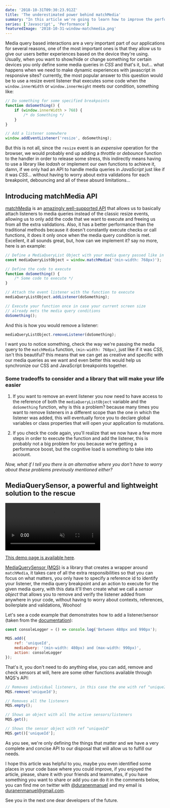 ```yaml
---
date: '2018-10-31T09:30:23.912Z'
title: 'The underestimated power behind matchMedia'
summary: "In this article we're going to learn how to improve the performance by using an alternative to resize events"
series: ['Javascript', 'Performance']
featuredImage: '2018-10-31-window-matchmedia.png'
---
```


Media query based interactions are a very important part of our applications for several reasons, one of the most important ones is that they allow us to give our users better experiences based on the device they're using. Usually, when you want to show/hide or change something for certain devices you only define some media queries in _CSS_ and that's it, but... what happens when we need to make dynamic experiences with javascript in responsive sites? currently, the most popular answer to this question would be to use a resize event listener that executes some code when the `window.innerWidth` or `window.innerHeight` meets our condition, something like:

```javascript
// Do something for some specified breakpoints
function doSomething() {
    if (window.innerWidth > 768) {
        /* do Something */
    }
}

// Add a listener somewhere
window.addEventListener('resize', doSomething);
```

But this is not all, since the `resize` event is an _expensive_ operation for the browser, we would probably end up adding a _throttle_ or _debounce_ function to the handler in order to release some stress, this indirectly means having to use a library like _lodash_ or implement our own functions to achieve it, damn, if we only had an API to handle media queries in _JavaScript_ just like if it was _CSS_... without having to worry about extra validations for each breakpoint, debouncing and all of these absurd limitations...

## Introducing matchMedia API

[matchMedia](https://developer.mozilla.org/es/docs/Web/API/Window/matchMedia) is an [amazingly well-supported API](https://caniuse.com/#feat=matchmedia) that allows us to basically attach listeners to media queries instead of the classic resize events, allowing us to only add the code that we want to execute and freeing us from all the extra validations. Also, it has a better performance than the traditional methods because it doesn't constantly execute checks or call functions, it does it only once when the media query condition is met. Excellent, it all sounds great, but, how can we implement it? say no more, here is an example:

```javascript
// Define a MediaQueryList Object with your media query passed like in CSS
const mediaQueryListObject = window.matchMedia('(min-width: 768px)');

// Define the code to execute
function doSomething() {
    /* Some code to execute */
}

// Attach the event listener with the function to execute
mediaQueryListObject.addListener(doSomething);

// Execute your function once in case your current screen size
// already mets the media query conditions
doSomething();
```

And this is how you would remove a listener:

```javascript
mediaQueryListObject.removeListener(doSomething);
```

I want you to notice something, check the way we're passing the media query to the `matchMedia` function, `(min-width: 768px)`, just like if it was _CSS_, isn't this beautiful? this means that we can get as creative and specific with our media queries as we want and even better this would help us synchronize our CSS and JavaScript breakpoints together.

### Some tradeoffs to consider and a library that will make your life easier

1. If you want to remove an event listener you now need to have access to the reference of both the `mediaQueryListObject` variable and the `doSomething` function, why is this a problem? because many times you want to remove listeners in a different scope than the one in which the listener was added, this will eventually force you to declare global variables or class properties that will open your application to mutations.

1. If you check the code again, you'll realize that we now have a few more steps in order to execute the function and add the listener, this is probably not a big problem for you because we're getting a performance boost, but the cognitive load is something to take into account.

_Now, what if I tell you there is an alternative where you don't have to worry about these problems previously mentioned either?_

## MediaQuerySensor, a powerful and lightweight solution to the rescue

<video autoplay loop muted playsinline>
    <source src="/images/2018-10-31-MQS-demo-image.mp4" type="video/mp4">
</video>

[This demo page is available here](https://enmascript.com/code/mediaquerysensor).

[MediaQuerySensor (MQS)](https://enmascript.com/code/mediaquerysensor) is a library that creates a wrapper around `matchMedia`, it takes care of all the extra responsibilities so that you can focus on what matters, you only have to specify a reference id to identify your listener, the media query breakpoint and an action to execute for the given media query, with this data it'll then create what we call a _sensor object_ that allows you to remove and verify the listener added from anywhere in your code, without having to worry about contexts, references, boilerplate and validations, Woohoo!

Let's see a code example that demonstrates how to add a listener/sensor (taken from the [documentation](https://github.com/enmanuelduran/mediaquerysensor)):

```javascript
const consoleLogger = () => console.log('Between 480px and 990px');

MQS.add({
    ref: 'uniqueId',
    mediaQuery: '(min-width: 480px) and (max-width: 990px)',
    action: consoleLogger
});
```

That's it, you don't need to do anything else, you can add, remove and check sensors at will, here are some other functions available through MQS's API:

```javascript
// Removes individual listeners, in this case the one with ref "uniqueId"
MQS.remove('uniqueId');

// Removes all the listeners
MQS.empty();

// Shows an object with all the active sensors/listeners
MQS.get();

// Shows the sensor object with ref "uniqueId"
MQS.get()['uniqueId'];
```

As you see, we're only defining the things that matter and we have a very complete and concise API to our disposal that will allow us to fulfill our needs.

I hope this article was helpful to you, maybe you even identified some places in your code base where you could improve, if you enjoyed the article, please, share it with your friends and teammates, if you have something you want to share or add you can do it in the comments below, you can find me on twitter with [@duranenmanuel](https://twitter.com/duranenmanuel) and my email is <duranenmanuel@gmail.com>.

See you in the next one dear developers of the future.

